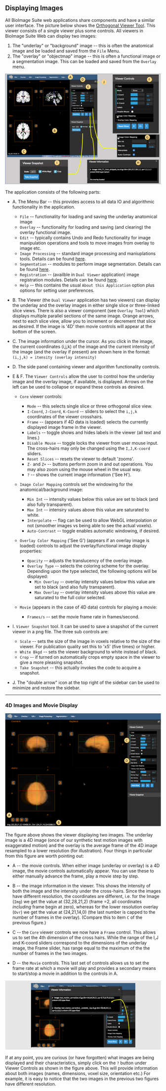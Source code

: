 ## Displaying Images

All BioImage Suite web applications share components and have a similar user interface. The picture below shows the [Orthogonal Viewer Tool](https://bioimagesuiteweb.github.io/webapp/viewer.html). This viewer consists of a single viewer plus some controls. All viewers in BioImage Suite Web can display two images:

1. The "underlay" or "background" image -- this is often the anatomical image and be loaded and saved from the `File` Menu.
2. The "overlay" or "objectmap" image -- this is often a functional image or a segmentation image. This can be loaded and saved from the `Overlay` menu.



![An Application ](images/viewer.png)

The application consists of the following parts:

* A. The Menu Bar -- this provides access to all data IO and algorithmic functionality in the application. 
    * `File` -- functionality for loading and saving the underlay anatomical image
    * `Overlay` -- functionality for loading and saving (and clearing) the overlay functional image. 
    * `Edit` -- typically contains Undo and Redo functionality for image manipulation operations and tools to move images from overlay to image etc.
    * `Image Processing` -- standard image processing and maniuplations tools. Details can be found [here]().
    * `Segmentation` -- modules to perform image segmentation. Details can be found [here]().
    * `Registration` -- (availble in `Dual Viewer` application) image registration modules. Details can be found [here]().
    * `Help` -- this contains the usual `About this Application` option plus options for setting user preferences.

* B. The Viewer (the `Dual Viewer` application has two viewers) can display the underlay and the overlay images in either single slice or three-linked slice views. There is also a viewer component (see `Overlay Tool`) which displays multiple parallel sections of the same image. Orange arrows, next to each slice view, allow you to increment or decrement that slice as desired. If the image is '4D' then movie controls will appear at the bottom of the screen.

* C. The image information under the cursor. As you click in the image, the current coordinates (i,j,k) of the image and the current intensity of the image (and the overlay if present) are shown here in the format: `(i,j,k) = itensity (overlay intensity)`

* D. The side panel containing viewer and algorithm functionality controls. 

* E & F. The `Viewer Controls` allow the user to control how the underlay image and the overlay image, if available, is displayed. Arrows on the left can be used to collapse or expand these controls as desired.
  * `Core` viewer controls: 
    * `Mode` -- this selects single slice or three orthogonal slice view.
    * `I-Coord`, `J-Coord`, `K-Coord` -- sliders to select the `i,j,k` coordinates of the viewer crosshairs.
    * `Frame` -- (appears if 4D data is loaded) selects the currently displayed image frame in the viewer.
    * `Labels` -- toggle shows and hides labels in the viewer (all text and lines.)
    * `Disable Mouse` -- toggle locks the viewer from user mouse input. The cross-hairs may only be changed using the `I,J,K-coord` sliders.
    * `Reset Slices` -- resets the viewer to default 'zooms'.
    * `Z-` and `Z+` -- buttons perform zoom in and out operations. You may also zoom using the mouse wheel in the usual way.
    * `?` -- shows the current image information ('See H'). 
  * `Image Color Mapping` controls set the windowing for the anatomical/background image: 
    * `Min Int` -- intensity values below this value are set to black (and also fully transparent).
    * `Max Int` -- intensiry values above this value are saturated to white.
    * `Interpolate` -- flag can be used to allow WebGL interpolation or not (smoother images vs being able to see the actual voxels).
    * `Auto-Contrast` -- toggle enables automatic windowing, if desired.
  * `Overlay Color Mapping` ('See G') (appears if an overlay image is loaded) controls to adjust the overlay/functional image display properties:
    * `Opacity` -- adjusts the translucency of the overlay image.
    * `Overlay Type` -- selects the coloring scheme for the overlay. Depending upon the type selected, the following options will be displayed:
      * `Min Overlay` -- overlay intensity values below this value are set to black (and also fully transparent).
      * `Max Overlay` -- overlay intensity values above this value are saturated to the full color selected.

  * `Movie` (appears in the case of 4D data) controls for playing a movie:
    * `Frames/s` -- set the movie frame rate in frames/second.


* I. `Viewer Snapshot` tool. It can be used to save a snapshot of the current viewer in a png file. The three sub controls are:
  *  `Scale` -- sets the size of the image in voxels relative to the size of the viewer. For publication quality set this to 'x5' (five times) or higher.
  *  `White Bkgd` -- sets the viewer background to white instead of black.
  * `Crop` -- if turned on automatically crops empty space in the viewer to give a more pleasing snapshot.
  * `Take Snapshot` -- this actually invokes the code to acquire a snapshot.

* J. The "double arrow" icon at the top right of the sidebar can be used to minimize and restore the sidebar.

---

### 4D Images and Movie Display

![4D Overlay](images/4doverlay.png)

The figure above shows the viewer displaying two images. The underlay image is a 4D image (once of our synthetic test motion images with exaggerated motion) and the overlay is the average frame of the 4D image resampled to a lower resolution (for illustration). Four things in particular from this figure are worth pointing out:

* A -- the movie controls. When either image (underlay or overlay) is a 4D image, the movie controls automatically appear. You can use these to either manually advance the frame, play a movie step by step.

* B -- the image information in the viewer. This shows the intensity of both the image and the intensity under the cross-hairs. Since the images have different resolution, the coordinates are different, i.e. for the Image (`Img`) we get the value at (32,28,21,2) (frame =2, all coordinates _including_ frame begin at zero), whereas for the lower resolution overlay (`Ovr`) we get the value at (24,21,14,0)  (the last number is capped to the number of frames in the overlay). (Compare this to item `C` of the previous figure.)

* C -- the `Core` viewer controls we now have a `Frame` control. This allows us to set the 4th dimension of the cross hairs. While the range of the I,J and K-coord sliders correspond to the dimensions of the underlay image, the Frame slider, has range equal to the maximum of the the number of frames in the two images.

* D -- the `Movie` controls. This last set of controls allows us to set the frame rate at which a movie will play and provides a secondary means to start/stop a movie in addition to the controls in A.

![Image Information](images/4doverlay2.png)

If at any point, you are curious (or have forgotten) what images are being displayed and their characteristics, simply click on the `?` button under Viewer Controls as shown in the figure above. This will provide information about both images (names, dimensions, voxel size, orientation etc.) For example, it is easy to notice that the two images in the previous two figures have different resolution.

